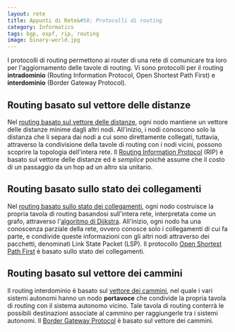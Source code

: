 ```yaml
---
layout: rete
title: Appunti di Rete&#58; Protocolli di routing
category: Informatics
tags: bgp, ospf, rip, routing
image: binary-world.jpg
---
```

I protocolli di routing permettono ai router di una rete di comunicare tra loro per l'aggiornamento delle tavole di routing. Vi sono protocolli per il routing **intradominio** (Routing Information Protocol, Open Shortest Path First) e **interdominio** (Border Gateway Protocol).

## Routing basato sul vettore delle distanze

Nel [routing basato sul vettore delle distanze](https://en.wikipedia.org/wiki/Distance-vector_routing_protocol), ogni nodo mantiene un vettore delle distanze minime dagli altri nodi. All'inizio, i nodi conoscono solo la distanza che li separa dai nodi a cui sono direttamente collegati, tuttavia, attraverso la condivisione della tavole di routing con i nodi vicini, possono scoprire la topologia dell'intera rete. Il [Routing Information Protocol](https://en.wikipedia.org/wiki/Routing_Information_Protocol) (RIP) è basato sul vettore delle distanze ed è _semplice_ poiché assume che il costo di un passaggio da un hop ad un altro sia unitario.

## Routing basato sullo stato dei collegamenti

Nel [routing basato sullo stato dei collegamenti](https://en.wikipedia.org/wiki/Link-state_routing_protocol), ogni nodo costruisce la propria tavola di routing basandosi sull'intera rete, interpretata come un grafo, attraverso l'[algoritmo di Dijkstra](https://en.wikipedia.org/wiki/Dijkstra's_algorithm). All'inizio, ogni nodo ha una conoscenza parziale della rete, ovvero conosce solo i collegamenti di cui fa parte, e condivide queste informazioni con gli altri nodi attraverso dei pacchetti, denominati Link State Packet (LSP). Il protocollo [Open Shortest Path First](https://en.wikipedia.org/wiki/Open_Shortest_Path_First) è basato sullo stato dei collegamenti.

## Routing basato sul vettore dei cammini

Il routing interdominio è basato sul [vettore dei cammini](https://en.wikipedia.org/wiki/Path_vector_protocol), nel quale i vari sistemi autonomi hanno un nodo **portavoce** che condivide la propria tavola di routing con il sistema autonomo vicino. Tale tavola di routing conterrà le possibili destinazioni associate al cammino per raggiungerle tra i sistemi autonomi. Il [Border Gateway Protocol](https://en.wikipedia.org/wiki/Border_Gateway_Protocol) è basato sul vettore dei cammini.
